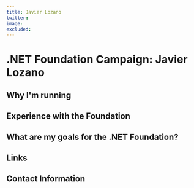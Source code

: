 ```yaml
---
title: Javier Lozano
twitter: 
image: 
excluded: 
---
```


# .NET Foundation Campaign: Javier Lozano



## Why I'm running




## Experience with the Foundation



## What are my goals for the .NET Foundation?



## Links


## Contact Information